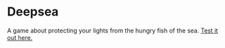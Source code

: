 # Deepsea
A game about protecting your lights from the hungry fish of the sea.
[Test it out here.](https://jeannforbes.github.io/Deepsea/)